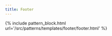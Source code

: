 ```yaml
---
title: Footer
---
```


{% include pattern_block.html url='/src/patterns/templates/footer/footer.html' %}